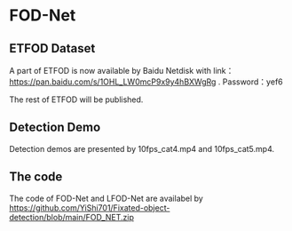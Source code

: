 # FOD-Net

## ETFOD Dataset
A part of ETFOD is now available by Baidu Netdisk with link：https://pan.baidu.com/s/1OHL_LW0mcP9x9y4hBXWgRg . Password：yef6

The rest of ETFOD will be published.

## Detection Demo

Detection demos are presented by 10fps_cat4.mp4 and 10fps_cat5.mp4.

## The code

The code of FOD-Net and LFOD-Net are availabel by https://github.com/YiShi701/Fixated-object-detection/blob/main/FOD_NET.zip
